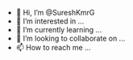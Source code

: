 - 👋 Hi, I’m @SureshKmrG
- 👀 I’m interested in ...
- 🌱 I’m currently learning ...
- 💞️ I’m looking to collaborate on ...
- 📫 How to reach me ...

<!---
SureshKmrG/SureshKmrG is a ✨ special ✨ repository because its `README.md` (this file) appears on your GitHub profile.
You can click the Preview link to take a look at your changes.
--->

